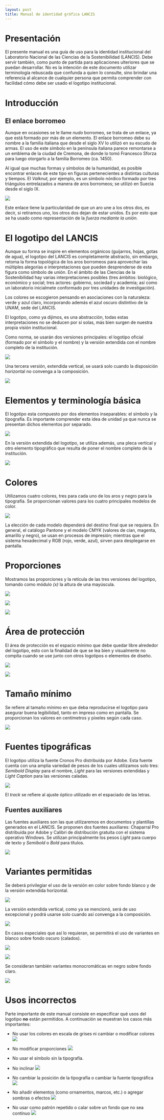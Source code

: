 ```yaml
---
layout: post
title: Manual de identidad gráfica LANCIS
---
```


# Presentación

El presente manual es una guía de uso para la identidad institucional del Laboratorio Nacional de las Ciencias de la Sostenibilidad (LANCIS). Debe servir también, como punto de partida para aplicaciones ulteriores que se puedan desarrollar. No es la intención de este documento utilizar terminología rebuscada que confunda a quien lo consulte, sino brindar una referencia al alcance de cualquier persona que permita comprender con facilidad cómo debe ser usado el logotipo institucional.


# Introducción

## El enlace borromeo

Aunque en ocasiones se le llame _nudo_ borromeo, se trata de un enlace, ya que está formado por más de un elemento. El enlace borromeo debe su nombre a la familia italiana que desde el siglo XV lo utilizó en su escudo de armas. El uso de este símbolo en la península italiana parece remontarse a un emblema de la ciudad de Cremona, de donde lo tomó Francesco Sforza para luego otorgarlo a la familia Borromeo (ca. 1450).

Al igual que muchas formas y símbolos de la humanidad, es posible encontrar enlaces de este tipo en figuras pertenecientes a distintas culturas y tiempos. El _Valknut,_ por ejemplo, es un símbolo nórdico formado por tres triángulos entrelazados a manera de aros borromeos; se utilizó en Suecia desde el siglo IX.

![](fi_identidad_LANCIS_enlaces_borromeos.png)


Este enlace tiene la particularidad de que un aro une a los otros dos, es decir, si retiramos uno, los otros dos dejan de estar unidos. Es por esto que se ha usado como representación de la _fuerza mediante la unión._


# El logotipo del LANCIS

Aunque su forma se inspire en elementos orgánicos (guijarros, hojas, gotas de agua), el logotipo del LANCIS es completamente abstracto, sin embargo, retoma la forma topológica de los aros borromeos para aprovechar las múltiples alegorías e interpretaciones que pueden desprenderse de esta figura como símbolo de unión. En el ámbito de las Ciencias de la Sostenibilidad hay varias interpretaciones posibles (tres ámbitos: biológico, económico y social; tres actores: gobierno, sociedad y academia; así como un laboratorio inicialmete conformado por tres unidades de investigación).

Los colores se escogieron pensando en asociaciones con la naturaleza: verde y azul claro, incorporando además el azul oscuro distintivo de la UNAM, sede del LANCIS.

El logotipo, como ya dijimos, es una abstracción, todas estas interpretaciones no se deducen por sí solas, más bien surgen de nuestra propia visión institucional.

Como norma, se usarán dos versiones principales: el logotipo oficial (formado por el símbolo y el nombre) y la versión extendida con el nombre completo de la institución.

![](fi_identidad_LANCIS_variantes_01.png)

Una tercera versión, extendida vertical, se usará solo cuando la disposición horizontal no convenga a la composición.

![](fi_identidad_LANCIS_variantes_02.png)


# Elementos y terminología básica

El logotipo esta compuesto por dos elementos inseparables: el símbolo y la tipografía. Es importante comprender esta idea de unidad ya que nunca se presentan dichos elementos por separado.

![](fi_identidad_LANCIS_elementos_terminologia_01.png)

En la versión extendida del logotipo, se utiliza además, una pleca vertical y otro elemento tipográfico que resulta de poner el nombre completo de la institución.

![](fi_identidad_LANCIS_elementos_terminologia_02.png)


# Colores

Utilizamos cuatro colores, tres para cada uno de los aros y negro para la tipografía. Se proporcionan valores para los cuatro principales modelos de color.

![](fi_identidad_LANCIS_colores.png)

La elección de cada modelo dependerá del destino final que se requiera. En general, el catálogo Pantone y el modelo CMYK (valores de cian, magenta, amarillo y negro), se usan en procesos de impresión; mientras que el sistema hexadecimal y RGB (rojo, verde, azul), sirven para desplegarse en pantalla.


# Proporciones

Mostramos las proporciones y la retícula de las tres versiones del logotipo, tomando como módulo _(x)_ la altura de una mayúscula.

![](fi_identidad_LANCIS_proporciones_01.png)

![](fi_identidad_LANCIS_proporciones_02.png)

![](fi_identidad_LANCIS_proporciones_03.png)


# Área de protección

El área de protección es el espacio mínimo que debe quedar libre alrededor del logotipo, esto con la finalidad de que se lea bien y visualmente no compita cuando se use junto con otros logotipos o elementos de diseño.

![](fi_identidad_LANCIS_area_de_proteccion_01.png)

![](fi_identidad_LANCIS_area_de_proteccion_02.png)


# Tamaño mínimo

Se refiere al tamaño mínimo en que deba reproducirse el logotipo para asegurar buena legibilidad, tanto en impreso como en pantalla. Se proporcionan los valores en centímetros y pixeles según cada caso.

![](fi_identidad_LANCIS_tamano_minimo.png)



# Fuentes tipográficas

El logotipo utiliza la fuente Cronos Pro distribuída por Adobe. Esta fuente cuenta con una amplia variedad de pesos de los cuales utilizamos solo tres: _Semibold Display_ para el nombre, _Light_ para las versiones extendidas y _Light Caption_ para las versiones caladas.

![](fi_identidad_LANCIS_tipografia_01.png)

El _track_ se refiere al ajuste óptico utilizado en el espaciado de las letras.

## Fuentes auxiliares

Las fuentes auxiliares son las que utilizaremos en documentos y plantillas generados en el LANCIS. Se proponen dos fuentes auxiliares: Chaparral Pro distribuida por Adobe y Calibri de distribución gratuita con el sistema operativo Windows. Se utilizan principalmente los pesos _Light_ para cuerpo de texto y _Semibold_ o _Bold_ para títulos.

![](fi_identidad_LANCIS_tipografia_02.png)


# Variantes permitidas

Se deberá privilegiar el uso de la versión en color sobre fondo blanco y de la versión extendida horizontal.

![](fi_identidad_LANCIS_variantes_01.png)

La versión extendida vertical, como ya se mencionó, será de uso excepcional y podrá usarse solo cuando así convenga a la composición.

![](fi_identidad_LANCIS_variantes_02.png)

En casos especiales que así lo requieran, se permitirá el uso de variantes en blanco sobre fondo oscuro (calados).

![](fi_identidad_LANCIS_variantes_03.png)
<br>

![](fi_identidad_LANCIS_variantes_04.png)

Se consideran también variantes monocromáticas en negro sobre fondo claro.

![](fi_identidad_LANCIS_variantes_05.png)


# Usos incorrectos

Parte importante de este manual consiste en especificar qué usos del logotipo **no** están permitidos. A continuación se muestran los casos más importantes:

- No usar los colores en escala de grises ni cambiar o modificar colores
![](fi_identidad_LANCIS_usos_incorrectos_01.png)

- No modificar proporciones
![](fi_identidad_LANCIS_usos_incorrectos_02.png)

- No usar el símbolo sin la tipografía.
- No inclinar
![](fi_identidad_LANCIS_usos_incorrectos_03.png)

- No cambiar la posición de la tipografía o cambiar la fuente tipográfica
![](fi_identidad_LANCIS_usos_incorrectos_04.png)

- No añadir elementos (como ornamentos, marcos, etc.) o agregar sombras o efectos
![](fi_identidad_LANCIS_usos_incorrectos_05.png)

- No usar como patrón repetido o calar sobre un fondo que no sea contínuo
![](fi_identidad_LANCIS_usos_incorrectos_06.png)
